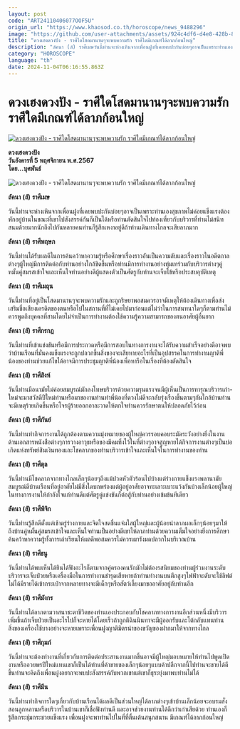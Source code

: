 ```yaml
---
layout: post
code: "ART24110406077OOF5U"
origin_url: "https://www.khaosod.co.th/horoscope/news_9488296"
image: "https://github.com/user-attachments/assets/924c4df6-d4e8-428b-84fc-bf56b402fc56"
title: "ดวงเฮงดวงปัง - ราศีใดโสดมานานๆจะพบความรัก ราศีใดมีเกณฑ์ได้ลาภก้อนใหญ่"
description: "ลัคนา (ลั) ราศีเมษวันนี้ท่านจะห่างเหินจากเพื่อนฝูงที่เคยพบปะกันบ่อยๆอาจเป็นเพราะท่านเองสุขภาพไม่ค่อยแข็งแรงต้องพักอยู่บ้านในขณะที่เขาไปสังสรรค์กันก็เป็นได้"
category: "HOROSCOPE"
language: "th"
date: 2024-11-04T06:16:55.863Z
---
```


# ดวงเฮงดวงปัง - ราศีใดโสดมานานๆจะพบความรัก ราศีใดมีเกณฑ์ได้ลาภก้อนใหญ่

[![ดวงเฮงดวงปัง - ราศีใดโสดมานานๆจะพบความรัก ราศีใดมีเกณฑ์ได้ลาภก้อนใหญ่](https://www.khaosod.co.th/wpapp/uploads/2024/11/POK-HORO5-1.jpg "ดวงเฮงดวงปัง - ราศีใดโสดมานานๆจะพบความรัก ราศีใดมีเกณฑ์ได้ลาภก้อนใหญ่")](https://www.khaosod.co.th/wpapp/uploads/2024/11/POK-HORO5-1.jpg)

**ดวงเฮงดวงปัง**  
**วันอังคารที่ 5 พฤศจิกายน พ.ศ.2567**  
**โดย…บุศพันธ์**

![ดวงเฮงดวงปัง - ราศีใดโสดมานานๆจะพบความรัก ราศีใดมีเกณฑ์ได้ลาภก้อนใหญ่](https://www.khaosod.co.th/wpapp/uploads/2024/11/HORO-5.jpg)

**ลัคนา** **(****ลั****)** **ราศีเมษ**

วันนี้ท่านจะห่างเหินจากเพื่อนฝูงที่เคยพบปะกันบ่อยๆอาจเป็นเพราะท่านเองสุขภาพไม่ค่อยแข็งแรงต้องพักอยู่บ้านในขณะที่เขาไปสังสรรค์กันก็เป็นได้หรือท่านตัดสินใจไปท่องเที่ยวกับบริวารที่ท่านไม่สนิทสนมด้วยมากนักถึงไปกันหลายคนท่านก็รู้สึกเหงาอยู่ดีถ้าท่านเดินทางไกลจะเสียลาภมาก

**ลัคนา** **(****ลั****)** **ราศีพฤษภ**

วันนี้ท่านได้รับผลดีในการค้นคว้าหาความรู้หรือศึกษาเรื่องราวอันเป็นความลับและเรื่องราวในอดีตกาลต่างๆผู้ใหญ่มีการติดต่อกับท่านอย่างใกล้ชิดขึ้นหรือท่านมีการทำงานอย่างทุ่มเทร่วมกับบริวารต่างๆคู่หมั้นคู่สมรสเข้าใจและเห็นใจท่านอย่างดีผู้แสดงตัวเป็นศัตรูกับท่านจะเจ็บไข้หรือประสบอุบัติเหตุ

**ลัคนา** **(****ลั****)** **ราศีเมถุน**

วันนี้ท่านที่อยู่เป็นโสดมานานๆจะพบความรักและถูกริษยาพอสมควรอาจมีเหตุให้ต้องเดินทางเพื่อส่งเสริมชื่อเสียงเครดิตของตนหรือไปในสถานที่ที่ไม่เคยไปมาก่อนแต่ไม่ว่าในการสนทนาใดๆก็ตามท่านไม่ควรพูดถึงบุคคลที่สามโดยไม่จำเป็นการทำงานต้องใช้ความรู้ความสามารถของตนอาศัยผู้อื่นยาก

**ลัคนา** **(****ลั****)** **ราศีกรกฎ**

วันนี้ท่านที่เข้าแข่งขันหรือมีการประกวดหรือมีการสอบในทางการงานจะได้รับความสำเร็จอย่างดีอาจพบว่าบ้านเรือนที่มั่นคงแข็งแรงจะถูกปลวกขึ้นสิ่งของจะเสียหายอะไรที่เป็นอุปสรรคในการทำงานญาติพี่น้องของท่านช่วยแก้ไขได้อาจมีการประชุมญาติพี่น้องเพื่อหารือในเรื่องที่ต้องตัดสินใจ

**ลัคนา** **(****ลั****)** **ราศีสิงห์**

วันนี้ท่านมีอนามัยไม่ค่อยสมบูรณ์มักลงโทษบริวารด้วยความรุนแรงจนมีผู้เห็นเป็นการทารุณบริวารเก่า-ใหม่จะมาสวัสดีปีใหม่ท่านหรือมาของานท่านทำพี่น้องที่ดวงไม่ดีจะกลับรุ่งเรืองขึ้นตามๆกันใกล้บ้านท่านจะมีเหตุร้ายเกิดขึ้นหรือโจรผู้ร้ายออกอาละวาดให้ตกใจท่านควรรักษาตนให้ปลอดภัยไว้ก่อน

**ลัคนา** **(****ลั****)** **ราศีกันย์**

วันนี้ท่านทำกิจการงานได้ถูกต้องตามความมุ่งหมายของผู้ใหญ่ควรรอบคอบระมัดระวังอย่างยิ่งในงานด้านเอกสารหนังสือต่างๆการวางอาวุธหรือของมีคมทิ้งไว้ในที่ต่างๆอาจสูญหายได้กิจการงานต่างๆเป็นบ่อเกิดแห่งทรัพย์สินเงินทองและโชคลาภของท่านบริวารเข้าใจและเห็นใจในการทำงานของท่าน

**ลัคนา** **(****ลั****)** **ราศีตุล**

วันนี้ท่านมีโชคลาภจากทางไกลเล็กๆน้อยๆถึงแม้ปวดหัวตัวร้อนไปบ้างแต่ร่างกายแข็งแรงพลานามัยสมบูรณ์ดีบ้านเรือนที่อยู่อาศัยไม่มีสิ่งใดบกพร่องแต่ผู้อยู่อาศัยอาจทะเลาะเบาะแว้งกันบ้างเล็กน้อยผู้ใหญ่ในทางการงานให้กำลังใจแก่ท่านดีแต่ศัตรูคู่แข่งขันก็ต่อสู้กับท่านอย่างเข้มข้นทีเดียว

**ลัคนา** **(****ลั****)** **ราศีพิจิก**

วันนี้ท่านรู้สึกดีตั้งแต่เช้าตรู่ร่างกายและจิตใจสดชื่นแจ่มใสผู้ใหญ่และผู้น้อยนำลาภผลเล็กๆน้อยๆมาให้ถึงบ้านคู่หมั้นคู่สมรสเข้าใจและเห็นใจท่านเป็นอย่างดีเขาให้ลาภท่านด้วยความเต็มใจอย่างยิ่งการศึกษาค้นคว้าหาความรู้ทั้งการเล่าเรียนให้ผลดีพอสมควรไม่ควรเผารังมดปลวกในบริเวณบ้าน

**ลัคนา** **(****ลั****)** **ราศีธนู**

วันนี้ท่านได้พบเห็นได้ยินได้ฟังอะไรก็ตามจากคู่ครองคนรักมักไม่ต้องรสนิยมของท่านผู้ร่วมงานระดับบริวารจะเจ็บป่วยหรือเครื่องมือในการทำงานชำรุดเสียหายถ้าท่านทำงานบนตึกสูงๆไฟฟ้าจะดับจะใช้ลิฟต์ไม่ได้มีรายได้เข้ากระเป๋าจากหลายทางจะมีเด็กๆหรือสัตว์เลี้ยงมาขออาศัยอยู่กับท่านอีก

**ลัคนา** **(****ลั****)** **ราศีมังกร**

วันนี้ท่านได้ลาภตามวาสนาชะตาชีวิตของท่านเองประกอบกับโชคลาภทางการงานอีกส่วนหนึ่งมีบริวารเพิ่มขึ้นถ้าเจ็บป่วยเป็นอะไรไปก็จะหายได้โดยเร็วถ้าถูกติฉินนินทาจะมีผู้ออกรับและโต้กลับแทนท่านสิ่งของเครื่องใช้บางอย่างจะหายเพราะเพื่อนฝูงญาติมิตรนำของขวัญของฝากมาให้จากทางไกล

**ลัคนา** **(****ลั****)** **ราศีกุมภ์**

วันนี้ท่านจะต้องทำงานที่เกี่ยวกับการติดต่อประสานงานมากขึ้นอาจมีผู้ใหญ่มอบหมายให้ท่านไปพูดเปิดงานหรืออวยพรปีใหม่แทนเขาก็เป็นได้ท่านที่ค้าขายของเล็กๆน้อยๆแบบค้าปลีกจากนี้ไปท่านจะขายได้ดีขึ้นท่านจะคิดถึงเพื่อนฝูงอยากจะพบปะสังสรรค์กับพวกเขาแต่เขาก็ธุระยุ่งมาพบท่านไม่ได้

**ลัคนา** **(****ลั****)** **ราศีมีน**

วันนี้ท่านทำกิจการใดๆเกี่ยวกับบ้านเรือนได้ผลดีเป็นส่วนใหญ่ได้ลาภต่างๆเข้าบ้านเล็กน้อยจะอบรมสั่งสอนลูกหลานหรือบริวารในบ้านเขาก็เชื่อฟังท่านดี และอาจช่วยงานท่านได้ดีกว่าเก่าเสียด้วย ท่านเองก็รู้สึกกระชุ่มกระชวยแข็งแรง เพื่อนฝูงจะพาท่านไปในที่ที่ตื่นเต้นสนุกสนาน มีเกณฑ์ได้ลาภก้อนใหญ่